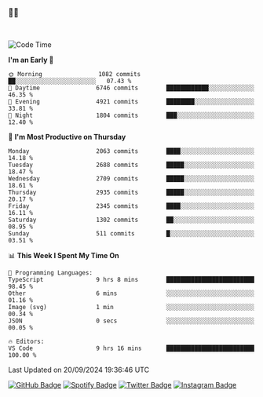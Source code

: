 ### 🤙🍺

<!-- <a href="https://github-readme-stats.vercel.app/api?username=hzak2xx&count_private=true&show_icons=true&theme=dracula">
  <img align="center" src="https://github-readme-stats.vercel.app/api?username=hzak2xx&count_private=true&show_icons=true&theme=dracula" />
</a>
</br> -->
</br>

<!--START_SECTION:waka-->
![Code Time](http://img.shields.io/badge/Code%20Time-3%2C550%20hrs%2044%20mins-blue)

**I'm an Early 🐤** 

```text
🌞 Morning                1082 commits        ██░░░░░░░░░░░░░░░░░░░░░░░   07.43 % 
🌆 Daytime                6746 commits        ████████████░░░░░░░░░░░░░   46.35 % 
🌃 Evening                4921 commits        ████████░░░░░░░░░░░░░░░░░   33.81 % 
🌙 Night                  1804 commits        ███░░░░░░░░░░░░░░░░░░░░░░   12.40 % 
```
📅 **I'm Most Productive on Thursday** 

```text
Monday                   2063 commits        ████░░░░░░░░░░░░░░░░░░░░░   14.18 % 
Tuesday                  2688 commits        █████░░░░░░░░░░░░░░░░░░░░   18.47 % 
Wednesday                2709 commits        █████░░░░░░░░░░░░░░░░░░░░   18.61 % 
Thursday                 2935 commits        █████░░░░░░░░░░░░░░░░░░░░   20.17 % 
Friday                   2345 commits        ████░░░░░░░░░░░░░░░░░░░░░   16.11 % 
Saturday                 1302 commits        ██░░░░░░░░░░░░░░░░░░░░░░░   08.95 % 
Sunday                   511 commits         █░░░░░░░░░░░░░░░░░░░░░░░░   03.51 % 
```


📊 **This Week I Spent My Time On** 

```text
💬 Programming Languages: 
TypeScript               9 hrs 8 mins        █████████████████████████   98.45 % 
Other                    6 mins              ░░░░░░░░░░░░░░░░░░░░░░░░░   01.16 % 
Image (svg)              1 min               ░░░░░░░░░░░░░░░░░░░░░░░░░   00.34 % 
JSON                     0 secs              ░░░░░░░░░░░░░░░░░░░░░░░░░   00.05 % 

🔥 Editors: 
VS Code                  9 hrs 16 mins       █████████████████████████   100.00 % 
```


 Last Updated on 20/09/2024 19:36:46 UTC
<!--END_SECTION:waka-->

[![GitHub Badge](https://img.shields.io/badge/GitHub-100000?style=for-the-badge&logo=github&logoColor=white)](https://github.com/hzak2xx)
[![Spotify Badge](https://img.shields.io/badge/Spotify-1ED760?&style=for-the-badge&logo=spotify&logoColor=white)](https://open.spotify.com/user/uf90s6sbbh75a1mt44clkhkvf)
[![Twitter Badge](https://img.shields.io/badge/Twitter-1DA1F2?style=for-the-badge&logo=twitter&logoColor=white)](https://twitter.com/hzak2xx)
[![Instagram Badge](https://img.shields.io/badge/Instagram-E4405F?style=for-the-badge&logo=instagram&logoColor=white)](https://www.instagram.com/hzak2xx/)
